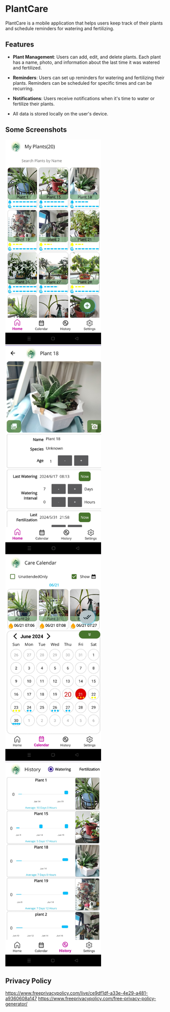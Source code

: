 # PlantCare

PlantCare is a mobile application that helps users keep track of their plants and schedule reminders for watering and fertilizing.

## Features

- **Plant Management**: Users can add, edit, and delete plants. Each plant has a name, photo, and information about the last time it was watered and fertilized.
- **Reminders**: Users can set up reminders for watering and fertilizing their plants. Reminders can be scheduled for specific times and can be recurring.
- **Notifications**: Users receive notifications when it's time to water or fertilize their plants.

- All data is stored locally on the user's device.

## Some Screenshots

<img src="./screenshots/homepage.jpg" alt="HomeScreen" width="300"/>
<img src="./screenshots/editview.jpg" alt="Edit" width="300"/>
<img src="./screenshots/calendarview.jpg" alt="Calendar" width="300"/>
<img src="./screenshots/historyview.jpg" alt="History" width="300"/>

## Privacy Policy

<https://www.freeprivacypolicy.com/live/ce9df1df-a33e-4e29-a481-a9360608a147>
<https://www.freeprivacypolicy.com/free-privacy-policy-generator/>
